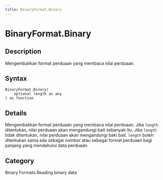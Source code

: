```yaml
---
title: BinaryFormat.Binary
---
```


# BinaryFormat.Binary


## Description

Mengembalikan format perduaan yang membaca nilai perduaan.


## Syntax

```powerquery
BinaryFormat.Binary(
    optional length as any
) as function
```


## Details

Mengembalikan format perduaan yang membaca nilai perduaan.  Jika <code>length</code> ditentukan, nilai perduaan akan mengandungi bait sebanyak itu.  Jika <code>length</code> tidak ditentukan, nilai perduaan akan mengandungi baki bait.  <code>length</code> boleh ditentukan sama ada sebagai nombor atau sebagai format perduaan bagi panjang yang mendahului data perduaan.



## Category
Binary Formats.Reading binary data
